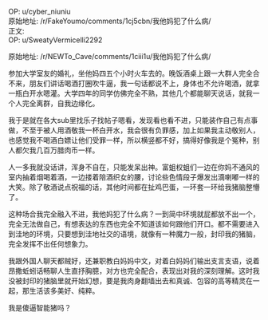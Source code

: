 
OP: u/cyber_niuniu  
原始地址: /r/FakeYoumo/comments/1cj5cbn/我他妈犯了什么病/  
正文:  
OP: u/SweatyVermicelli2292  

 原始地址: /r/NEWTo_Cave/comments/1ciii1u/我他妈犯了什么病/  

参加大学室友的婚礼，坐他妈四五个小时火车去的。晚饭酒桌上跟一大群人完全合不来，朋友们讲话喝酒打圈吹牛逼，我一句话都说不上，身体也不允许喝酒，就拿一瓶白开水嗯灌。大学四年的同学仿佛完全不熟，其他几个都能聊天说话，就我一个人完全离群，自我边缘化。

我于是就在各大sub里找乐子找帖子嗯看，发现看也看不进，只能装作自己有点事做，不至于被人用酒敬我一杯白开水，我会很有负罪感，加上如果我主动敬别人，也感觉我不喝酒白嫖让他们受罪一样，所以横竖都不好，搞得好像我是个冤种，别人都欠我几百万腊肉币一样。

人一多我就没话讲，浑身不自在，只能发呆出神。富蛆权蛆们一边在你妈不通风的室内抽着烟喝着酒，一边搂着陪酒织女的腰，讨论些色情段子爆发出滴喇嘟一样的大笑。除了敬酒说点祝福的话，其他时间都在扯鸡巴蛋，一环套一环给我猪脑整懵了。

这种场合我完全融入不进，我他妈犯了什么病？一到简中环境就屁都放不出一个，完全无法做自己，有想表达的东西也完全不知道该如何跟他们开口。都不需要进入到洼地的环境，只要想到洼地社交的语境，就像有一种魔力一般，封印我的猪脑，完全发挥不出任何想象力。

我跟外国人聊天都贼好，还兼职教白妈妈中文，对着白妈妈们输出支言支语，说着昂撒蚯蚓话畅聊人生直抒胸臆，对方也完全配合，表现出对我的深刻理解。这时我没被封印的猪脑里就开始幻想，要是我肉身翻墙出去和真诚、包容的高等精灵在一起，那生活该多美好、纯粹。

我是傻逼智能猪吗？
